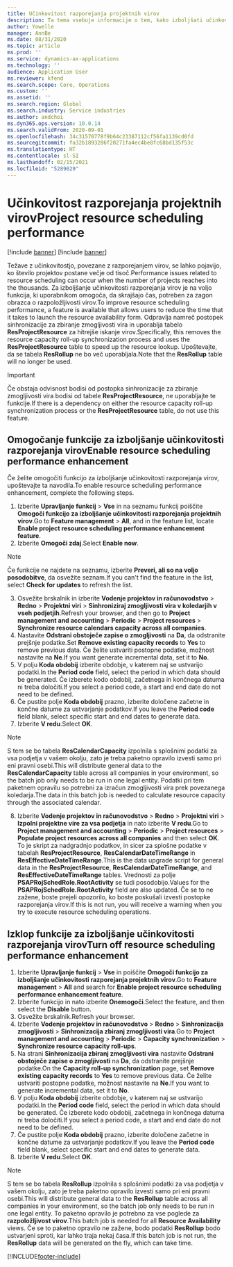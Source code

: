 ```yaml
---
title: Učinkovitost razporejanja projektnih virov
description: Ta tema vsebuje informacije o tem, kako izboljšati učinkovitost razporejanja virov za veliko število projektov.
author: Yowelle
manager: AnnBe
ms.date: 08/31/2020
ms.topic: article
ms.prod: ''
ms.service: dynamics-ax-applications
ms.technology: ''
audience: Application User
ms.reviewer: kfend
ms.search.scope: Core, Operations
ms.custom: ''
ms.assetid: ''
ms.search.region: Global
ms.search.industry: Service industries
ms.author: andchoi
ms.dyn365.ops.version: 10.0.14
ms.search.validFrom: 2020-09-01
ms.openlocfilehash: 34c31570778f9b64c23387112cf56fa1139cd0fd
ms.sourcegitcommit: fa32b1893286f20271fa4ec4be8fc68bd135f53c
ms.translationtype: HT
ms.contentlocale: sl-SI
ms.lasthandoff: 02/15/2021
ms.locfileid: "5289029"
---
```

# <a name="project-resource-scheduling-performance"></a><span data-ttu-id="06041-103">Učinkovitost razporejanja projektnih virov</span><span class="sxs-lookup"><span data-stu-id="06041-103">Project resource scheduling performance</span></span>

[!include [banner](../includes/banner.md)]
[!include [banner](../includes/preview-banner.md)]


<span data-ttu-id="06041-104">Težave z učinkovitostjo, povezane z razporejanjem virov, se lahko pojavijo, ko število projektov postane večje od tisoč.</span><span class="sxs-lookup"><span data-stu-id="06041-104">Performance issues related to resource scheduling can occur when the number of projects reaches into the thousands.</span></span> <span data-ttu-id="06041-105">Za izboljšanje učinkovitosti razporejanja virov je na voljo funkcija, ki uporabnikom omogoča, da skrajšajo čas, potreben za zagon obrazca o razpoložljivosti virov.</span><span class="sxs-lookup"><span data-stu-id="06041-105">To improve resource scheduling performance, a feature is available that allows users to reduce the time that it takes to launch the resource availability form.</span></span> <span data-ttu-id="06041-106">Odpravlja namreč postopek sinhronizacije za zbiranje zmogljivosti vira in uporablja tabelo **ResProjectResource** za hitrejše iskanje virov.</span><span class="sxs-lookup"><span data-stu-id="06041-106">Specifically, this removes the resource capacity roll-up synchronization process and uses the **ResProjectResource** table to speed up the resource lookup.</span></span> <span data-ttu-id="06041-107">Upoštevajte, da se tabela **ResRollup** ne bo več uporabljala.</span><span class="sxs-lookup"><span data-stu-id="06041-107">Note that the **ResRollup** table will no longer be used.</span></span>

> [!IMPORTANT]
> <span data-ttu-id="06041-108">Če obstaja odvisnost bodisi od postopka sinhronizacije za zbiranje zmogljivosti vira bodisi od tabele **ResProjectResource**, ne uporabljajte te funkcije.</span><span class="sxs-lookup"><span data-stu-id="06041-108">If there is a dependency on either the resource capacity roll-up synchronization process or the **ResProjectResource** table, do not use this feature.</span></span>

## <a name="enable-resource-scheduling-performance-enhancement"></a><span data-ttu-id="06041-109">Omogočanje funkcije za izboljšanje učinkovitosti razporejanja virov</span><span class="sxs-lookup"><span data-stu-id="06041-109">Enable resource scheduling performance enhancement</span></span>
<span data-ttu-id="06041-110">Če želite omogočiti funkcijo za izboljšanje učinkovitosti razporejanja virov, upoštevajte ta navodila.</span><span class="sxs-lookup"><span data-stu-id="06041-110">To enable resource scheduling performance enhancement, complete the following steps.</span></span>

1. <span data-ttu-id="06041-111">Izberite **Upravljanje funkcij** > **Vse** in na seznamu funkcij poiščite **Omogoči funkcijo za izboljšanje učinkovitosti razporejanja projektnih virov**.</span><span class="sxs-lookup"><span data-stu-id="06041-111">Go to **Feature management** > **All**, and in the feature list, locate **Enable project resource scheduling performance enhancement feature**.</span></span>
2. <span data-ttu-id="06041-112">Izberite **Omogoči zdaj**.</span><span class="sxs-lookup"><span data-stu-id="06041-112">Select **Enable now**.</span></span>

> [!NOTE]
> <span data-ttu-id="06041-113">Če funkcije ne najdete na seznamu, izberite **Preveri, ali so na voljo posodobitve**, da osvežite seznam.</span><span class="sxs-lookup"><span data-stu-id="06041-113">If you can't find the feature in the list, select **Check for updates** to refresh the list.</span></span>

3. <span data-ttu-id="06041-114">Osvežite brskalnik in izberite **Vodenje projektov in računovodstvo** > **Redno** > **Projektni viri** > **Sinhroniziraj zmogljivosti vira v koledarjih v vseh podjetjih**.</span><span class="sxs-lookup"><span data-stu-id="06041-114">Refresh your browser, and then go to **Project management and accounting** > **Periodic** > **Project resources** > **Synchronize resource calendars capacity across all companies**.</span></span>
4. <span data-ttu-id="06041-115">Nastavite **Odstrani obstoječe zapise o zmogljivosti** na **Da**, da odstranite prejšnje podatke.</span><span class="sxs-lookup"><span data-stu-id="06041-115">Set **Remove existing capacity records** to **Yes** to remove previous data.</span></span> <span data-ttu-id="06041-116">Če želite ustvariti postopne podatke, možnost nastavite na **Ne**.</span><span class="sxs-lookup"><span data-stu-id="06041-116">If you want generate incremental data, set it to **No**.</span></span>
5. <span data-ttu-id="06041-117">V polju **Koda obdobij** izberite obdobje, v katerem naj se ustvarijo podatki.</span><span class="sxs-lookup"><span data-stu-id="06041-117">In the **Period code** field, select the period in which data should be generated.</span></span> <span data-ttu-id="06041-118">Če izberete kodo obdobij, začetnega in končnega datuma ni treba določiti.</span><span class="sxs-lookup"><span data-stu-id="06041-118">If you select a period code, a start and end date do not need to be defined.</span></span>
6. <span data-ttu-id="06041-119">Če pustite polje **Koda obdobij** prazno, izberite določene začetne in končne datume za ustvarjanje podatkov.</span><span class="sxs-lookup"><span data-stu-id="06041-119">If you leave the **Period code** field blank, select specific start and end dates to generate data.</span></span>
7. <span data-ttu-id="06041-120">Izberite **V redu**.</span><span class="sxs-lookup"><span data-stu-id="06041-120">Select **OK**.</span></span>

 > [!NOTE]
 > <span data-ttu-id="06041-121">S tem se bo tabela **ResCalendarCapacity** izpolnila s splošnimi podatki za vsa podjetja v vašem okolju, zato je treba paketno opravilo izvesti samo pri eni pravni osebi.</span><span class="sxs-lookup"><span data-stu-id="06041-121">This will distribute general data to the **ResCalendarCapacity** table across all companies in your environment, so the batch job only needs to be run in one legal entity.</span></span> <span data-ttu-id="06041-122">Podatki pri tem paketnem opravilu so potrebni za izračun zmogljivosti vira prek povezanega koledarja.</span><span class="sxs-lookup"><span data-stu-id="06041-122">The data in this batch job is needed to calculate resource capacity through the associated calendar.</span></span>

8. <span data-ttu-id="06041-123">Izberite **Vodenje projektov in računovodstvo** > **Redno** > **Projektni viri** > **Izpolni projektne vire za vsa podjetja** in nato izberite **V redu**.</span><span class="sxs-lookup"><span data-stu-id="06041-123">Go to **Project management and accounting** > **Periodic** > **Project resources** > **Populate project resources across all companies** and then select **OK**.</span></span> <span data-ttu-id="06041-124">To je skript za nadgradnjo podatkov, in sicer za splošne podatke v tabelah **ResProjectResource**, **ResCalendarDateTimeRange** in **ResEffectiveDateTimeRange**.</span><span class="sxs-lookup"><span data-stu-id="06041-124">This is the data upgrade script for general data in the **ResProjectResource**, **ResCalendarDateTimeRange**, and **ResEffectiveDateTimeRange** tables.</span></span> <span data-ttu-id="06041-125">Vrednosti za polje **PSAPRojSchedRole.RootActivity** se tudi posodobijo.</span><span class="sxs-lookup"><span data-stu-id="06041-125">Values for the **PSAPRojSchedRole.RootActivity** field are also updated.</span></span> <span data-ttu-id="06041-126">Če se to ne zažene, boste prejeli opozorilo, ko boste poskušali izvesti postopke razporejanja virov.</span><span class="sxs-lookup"><span data-stu-id="06041-126">If this is not run, you will receive a warning when you try to execute resource scheduling operations.</span></span>
 
## <a name="turn-off-resource-scheduling-performance-enhancement"></a><span data-ttu-id="06041-127">Izklop funkcije za izboljšanje učinkovitosti razporejanja virov</span><span class="sxs-lookup"><span data-stu-id="06041-127">Turn off resource scheduling performance enhancement</span></span>

1. <span data-ttu-id="06041-128">Izberite **Upravljanje funkcij** > **Vse** in poiščite **Omogoči funkcijo za izboljšanje učinkovitosti razporejanja projektnih virov**.</span><span class="sxs-lookup"><span data-stu-id="06041-128">Go to **Feature management** > **All**  and search for **Enable project resource scheduling performance enhancement feature**.</span></span>
2. <span data-ttu-id="06041-129">Izberite funkcijo in nato izberite **Onemogoči**.</span><span class="sxs-lookup"><span data-stu-id="06041-129">Select the feature, and then select the **Disable** button.</span></span>
3. <span data-ttu-id="06041-130">Osvežite brskalnik.</span><span class="sxs-lookup"><span data-stu-id="06041-130">Refresh your browser.</span></span>
4. <span data-ttu-id="06041-131">Izberite **Vodenje projektov in računovodstvo** > **Redno** > **Sinhronizacija zmogljivosti** > **Sinhronizacija zbiranj zmogljivosti vira**.</span><span class="sxs-lookup"><span data-stu-id="06041-131">Go to **Project management and accounting** > **Periodic** > **Capacity synchronization** > **Synchronize resource capacity roll-ups**.</span></span>
5. <span data-ttu-id="06041-132">Na strani **Sinhronizacija zbiranj zmogljivosti vira** nastavite **Odstrani obstoječe zapise o zmogljivosti** na **Da**, da odstranite prejšnje podatke.</span><span class="sxs-lookup"><span data-stu-id="06041-132">On the **Capacity roll-up synchronization** page, set **Remove existing capacity records** to **Yes** to remove previous data.</span></span> <span data-ttu-id="06041-133">Če želite ustvariti postopne podatke, možnost nastavite na **Ne**.</span><span class="sxs-lookup"><span data-stu-id="06041-133">If you want to generate incremental data, set it to **No**.</span></span>
6. <span data-ttu-id="06041-134">V polju **Koda obdobij** izberite obdobje, v katerem naj se ustvarijo podatki.</span><span class="sxs-lookup"><span data-stu-id="06041-134">In the **Period code** field, select the period in which data should be generated.</span></span> <span data-ttu-id="06041-135">Če izberete kodo obdobij, začetnega in končnega datuma ni treba določiti.</span><span class="sxs-lookup"><span data-stu-id="06041-135">If you select a period code, a start and end date do not need to be defined.</span></span>
7. <span data-ttu-id="06041-136">Če pustite polje **Koda obdobij** prazno, izberite določene začetne in končne datume za ustvarjanje podatkov.</span><span class="sxs-lookup"><span data-stu-id="06041-136">If you leave the **Period code** field blank, select specific start and end dates to generate data.</span></span>
8. <span data-ttu-id="06041-137">Izberite **V redu**.</span><span class="sxs-lookup"><span data-stu-id="06041-137">Select **OK**.</span></span>

> [!NOTE]
> <span data-ttu-id="06041-138">S tem se bo tabela **ResRollup** izpolnila s splošnimi podatki za vsa podjetja v vašem okolju, zato je treba paketno opravilo izvesti samo pri eni pravni osebi.</span><span class="sxs-lookup"><span data-stu-id="06041-138">This will distribute general data to the **ResRollup** table across all companies in your environment, so the batch job only needs to be run in one legal entity.</span></span> <span data-ttu-id="06041-139">To paketno opravilo je potrebno za vse poglede za **razpoložljivost virov**.</span><span class="sxs-lookup"><span data-stu-id="06041-139">This batch job is needed for all **Resource Availability** views.</span></span> <span data-ttu-id="06041-140">Če se to paketno opravilo ne zažene, bodo podatki **ResRollup** bodo ustvarjeni sproti, kar lahko traja nekaj časa.</span><span class="sxs-lookup"><span data-stu-id="06041-140">If this batch job is not run, the **ResRollup** data will be generated on the fly, which can take time.</span></span>


[!INCLUDE[footer-include](../includes/footer-banner.md)]